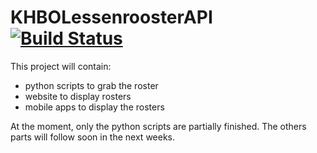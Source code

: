 KHBOLessenroosterAPI [![Build Status](https://secure.travis-ci.org/Tjoene/KHBOLessenroosterAPI.png)](http://travis-ci.org/Tjoene/KHBOLessenroosterAPI)
====================

This project will contain:
  - python scripts to grab the roster
  - website to display rosters 
  - mobile apps to display the rosters
  
At the moment, only the python scripts are partially finished.
The others parts will follow soon in the next weeks.
